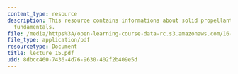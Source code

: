 ```yaml
---
content_type: resource
description: This resource contains informations about solid propellant and rocket
  fundamentals.
file: /media/https%3A/open-learning-course-data-rc.s3.amazonaws.com/16-512-rocket-propulsion-fall-2005/8dbcc46074364d769630402f2b409e5d_lecture_15.pdf
file_type: application/pdf
resourcetype: Document
title: lecture_15.pdf
uid: 8dbcc460-7436-4d76-9630-402f2b409e5d
---
```

